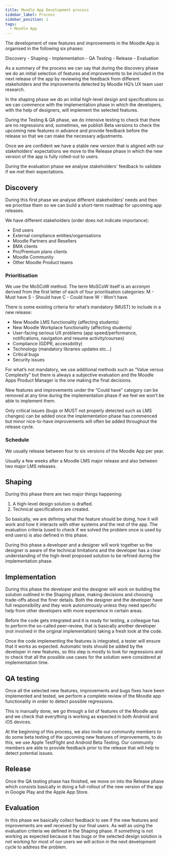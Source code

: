 ```yaml
---
title: Moodle App Development process
sidebar_label: Process
sidebar_position: 1
tags:
  - Moodle App
---
```


The development of new features and improvements in the Moodle App is organised in the following six phases:

Discovery - Shaping - Implementation - QA Testing - Release - Evaluation

As a summary of the process we can say that during the discovery phase we do an initial selection of features and improvements to be included in the next release of the app by reviewing the feedback from different stakeholders and the improvements detected by Moodle HQ’s UX team user research.

In the shaping phase we do an initial high-level design and specifications so we can commence with the implementation phase in which the developers, with the help of designers, will implement the selected features.

During the Testing & QA phase, we do intensive testing to check that there are no regressions and, sometimes, we publish Beta versions to check the upcoming new features in advance and provide feedback before the release so that we can make the necessary adjustments.

Once we are confident we have a stable new version that is aligned with our stakeholders’ expectations we move to the Release phase in which the new version of the app is fully rolled-out to users.

During the evaluation phase we analyse stakeholders' feedback to validate if we met their expectations.

## Discovery

During this first phase we analyse different stakeholders’ needs and then we prioritise them so we can build a short-term roadmap for upcoming app releases.

We have different stakeholders (order does not indicate importance):

- End users
- External compliance entities/organisations
- Moodle Partners and Resellers
- BMA clients
- Pro/Premium plans clients
- Moodle Community
- Other Moodle Product teams

### Prioritisation

We use the MoSCoW method. The term MoSCoW itself is an acronym derived from the first letter of each of four prioritisation categories: M - Must have S - Should have C - Could have W - Won't have.

There is some existing criteria for what’s mandatory (MUST) to include in a new release:

- New Moodle LMS functionality (affecting students)
- New Moodle Workplace functionality (affecting students)
- User-facing serious UX problems (app speed/performance, notifications, navigation and resume activity/courses)
- Compliance (GDPR, accessibility)
- Technology (mandatory libraries updates etc…)
- Critical bugs
- Security issues

For what’s not mandatory, we use additional methods such as “Value versus Complexity” but there is always a subjective evaluation and the Moodle Apps Product Manager is the one making the final decisions.

New features and improvements under the “Could have” category can be removed at any time during the implementation phase if we feel we won’t be able to implement them.

Only critical issues (bugs or MUST not properly detected such as LMS changes) can be added once the implementation phase has commenced but minor nice-to-have improvements will often be added throughout the release cycle.

### Schedule

We usually release between four to six versions of the Moodle App per year.

Usually a few weeks after a Moodle LMS major release and also between two major LMS releases.

## Shaping

During this phase there are two major things happening:

1. A high-level design solution is drafted.
2. Technical specifications are created.

So basically, we are defining what the feature should be doing, how it will work and how it interacts with other systems and the rest of the app. The evaluation criteria (used to check if we solved the problem once is used by end users) is also defined in this phase.

During this phase a developer and a designer will work together so the designer is aware of the technical limitations and the developer has a clear understanding of the high-level proposed solution to be refined during the implementation phase.

## Implementation

During this phase the developer and the designer will work on building the solution outlined in the Shaping phase, making decisions and choosing trade-offs about the finer details. Both the designer and the developer have full responsibility and they work autonomously unless they need specific help from other developers with more experience in certain areas.

Before the code gets integrated and it is ready for testing, a colleague has to perform the so-called peer-review, that is basically another developer (not involved in the original implementation) taking a fresh look at the code.

Once the code implementing the features is integrated, a tester will ensure that it works as expected. Automatic tests should be added by the developer in new features, so this step is mostly to look for regressions and to check that all the possible use cases for the solution were considered at implementation time.

## QA testing

Once all the selected new features, improvements and bugs fixes have been implemented and tested, we perform a complete review of the Moodle app functionality in order to detect possible regressions.

This is manually done, we go through a list of features of the Moodle app and we check that everything is working as expected in both Android and iOS devices.

At the beginning of this process, we also invite our community members to do some beta testing of the upcoming new features of improvements, to do this, we use Apple TestFlight and Android Beta Testing. Our community members are able to provide feedback prior to the release that will help to detect potential issues.

## Release

Once the QA testing phase has finished, we move on into the Release phase which consists basically in doing a full-rollout of the new version of the app in Google Play and the Apple App Store.

## Evaluation

In this phase we basically collect feedback to see if the new features and improvements are well received by our final users. As well as using the evaluation criteria we defined in the Shaping phase.
If something is not working as expected because it has bugs or the selected design solution is not working for most of our users we will action in the next development cycle to address the problem.

